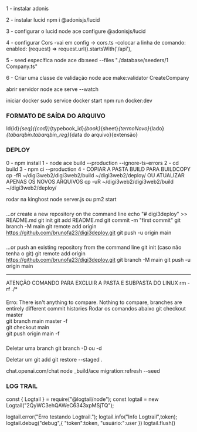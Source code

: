 1 - instalar adonis

2 - instalar lucid
npm i @adonisjs/lucid

3 - configurar o lucid
node ace configure @adonisjs/lucid

4 - configurar Cors
-vai em config -> cors.ts
-colocar a linha de comando:
enabled: (request) => request.url().startsWith('/api'),

5 - seed específica
node ace db:seed --files "./database/seeders/1 Company.ts"

6 - Criar uma classe de validação
node ace make:validator CreateCompany

abrir servidor
 node ace serve --watch

 iniciar docker
 sudo service docker start
 npm run docker:dev

### FORMATO DE SAÍDA DO ARQUIVO
  Id{id}_{seq}({cod})_{typebook_id}_{book}_{sheet}_{termoNovo}_{lado}_{tabarqbin.tabarqbin_reg}_{data do arquivo}{extensão}


### DEPLOY
0 - npm install
1 - node ace build --production --ignore-ts-errors
2 - cd build
3 - npm ci --production
4 - 
COPIAR A PASTA BUILD PARA BUILDCOPY
cp -fR ~/digi3web2/digi3web2/build ~/digi3web2/deploy/
OU
ATUALIZAR APENAS OS NOVOS ARQUIVOS
cp -uR ~/digi3web2/digi3web2/build ~/digi3web2/deploy/

rodar na kinghost
node server.js ou pm2 start

#####
…or create a new repository on the command line
echo "# digi3deploy" >> README.md
git init
git add README.md
git commit -m "first commit"
git branch -M main
git remote add origin https://github.com/brunofa23/digi3deploy.git
git push -u origin main

###
…or push an existing repository from the command line
git init (caso não tenha o git)
git remote add origin https://github.com/brunofa23/digi3deploy.git
git branch -M main
git push -u origin main

************************************
ATENÇÃO COMANDO PARA EXCLUIR A PASTA E SUBPASTA DO LINUX
rm -rf ./*


####
Erro:
There isn't anything to compare. Nothing to compare, branches are entirely different commit histories
Rodar os comandos abaixo
git checkout master   
git branch main master -f    
git checkout main  
git push origin main -f 

###
Deletar uma branch
git branch -D ou -d <nome da branch>

Deletar um git add
git restore --staged .

chat.openai.com/chat
node _build/ace migration:refresh --seed

### LOG TRAIL
const { Logtail } = require("@logtail/node");
const logtail = new Logtail("2QyWC3ehQAWeC6343xpMSjTQ");

logtail.error("Erro testando Logtrail.");
logtail.info("Info Logtrail",token);
logtail.debug("debug",{
      "token":token,
      "usuário:":user
    })
logtail.flush()
